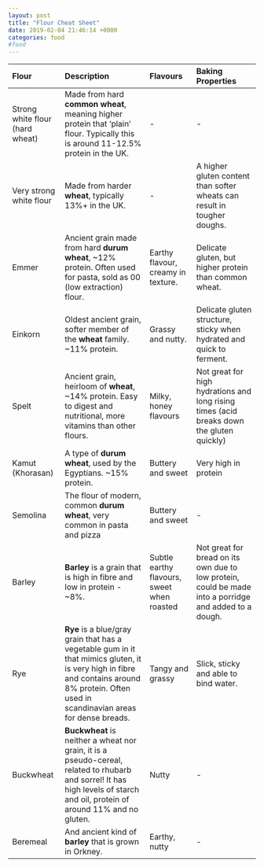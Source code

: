 ```yaml
---
layout: post
title: "Flour Cheat Sheet"
date: 2019-02-04 21:46:14 +0000
categories: food
#food
---
```


| Flour | Description | Flavours | Baking Properties |
|:--|:--|:--|:--|
| Strong white flour (hard wheat) | Made from hard **common wheat**, meaning higher protein that ‘plain’ flour. Typically this is around 11-12.5% protein in the UK. | - | - |
| Very strong white flour | Made from harder **wheat**, typically 13%+ in the UK. | - | A higher gluten content than softer wheats can result in tougher doughs. |
| Emmer | Ancient grain made from hard **durum wheat**, ~12% protein. Often used for pasta, sold as 00 (low extraction) flour. | Earthy flavour, creamy in texture. | Delicate gluten, but higher protein than common wheat. |
| Einkorn | Oldest ancient grain, softer member of the **wheat** family. ~11% protein. | Grassy and nutty.  | Delicate gluten structure, sticky when hydrated and quick to ferment. |
| Spelt | Ancient grain, heirloom of **wheat**, ~14% protein. Easy to digest and nutritional, more vitamins than other flours. | Milky, honey flavours | Not great for high hydrations and long rising times (acid breaks down the gluten quickly) |
| Kamut (Khorasan) | A type of **durum wheat**, used by the Egyptians. ~15% protein.  | Buttery and sweet | Very high in protein |
| Semolina | The flour of modern, common **durum wheat**, very common in pasta and pizza | Buttery and sweet | - |
| Barley | **Barley** is a grain that is high in fibre and low in protein - ~8%. | Subtle earthy flavours, sweet when roasted | Not great for bread on its own due to low protein, could be made into a porridge and added to a dough. |
| Rye | **Rye** is a blue/gray grain that has a vegetable gum in it that mimics gluten, it is very high in fibre and contains around 8% protein. Often used in scandinavian areas for dense breads. | Tangy and grassy | Slick, sticky and able to bind water. |
| Buckwheat | **Buckwheat** is neither a wheat nor grain, it is a pseudo-cereal, related to rhubarb and sorrel! It has high levels of starch and oil, protein of around 11% and no gluten. | Nutty | - |
| Beremeal | And ancient kind of **barley** that is grown in Orkney. | Earthy, nutty | - |
